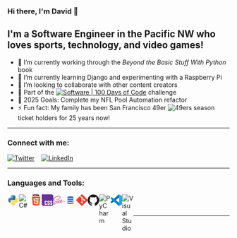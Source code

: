 ### Hi there, I'm David 👋

## I'm a Software Engineer in the Pacific NW who loves sports, technology, and video games!
- 🔭 I’m currently working through the *Beyond the Basic Stuff With Python* book  
- 🌱 I’m currently learning Django and experimenting with a Raspberry Pi  
- 👯 I’m looking to collaborate with other content creators  
- 💯 Part of the [![Software | 100 Days of Code](https://www.software.com/badges/100-days-of-code)](https://www.software.com/100-days-of-code) challenge  
- 🥅 2025 Goals: Complete my NFL Pool Automation refactor 
- ⚡ Fun fact: My family has been San Francisco 49er <img alt="49ers" width="26px" src="https://emojis.slackmojis.com/emojis/images/1472153431/1083/49ers.jpg?1472153431" unselectable="on" /> season ticket holders for 25 years now!  

---

### Connect with me:

[<img alt="Twitter" width="22px" src="https://cdn.jsdelivr.net/npm/simple-icons@v3/icons/twitter.svg" />](https://twitter.com/Mevorah_DE)
&nbsp;&nbsp;
[<img alt="LinkedIn" width="22px" src="https://cdn.jsdelivr.net/npm/simple-icons@v3/icons/linkedin.svg" />](https://www.linkedin.com/in/david-mevorah-itil-833a9242/)
<br />

---

### Languages and Tools:

<img align="left" alt="Python" width="26px" src="https://raw.githubusercontent.com/github/explore/80688e429a7d4ef2fca1e82350fe8e3517d3494d/topics/python/python.png" />  
<img align="left" alt="C#" width="26px" src="https://img.icons8.com/color/48/000000/c-sharp-logo.png" />  
<img align="left" alt="HTML5" width="26px" src="https://raw.githubusercontent.com/github/explore/80688e429a7d4ef2fca1e82350fe8e3517d3494d/topics/html/html.png" />  
<img align="left" alt="CSS3" width="26px" src="https://raw.githubusercontent.com/github/explore/80688e429a7d4ef2fca1e82350fe8e3517d3494d/topics/css/css.png" />  
<img align="left" alt="Sass" width="26px" src="https://raw.githubusercontent.com/github/explore/80688e429a7d4ef2fca1e82350fe8e3517d3494d/topics/sass/sass.png" />  
<img align="left" alt="SQL" width="26px" src="https://raw.githubusercontent.com/github/explore/80688e429a7d4ef2fca1e82350fe8e3517d3494d/topics/sql/sql.png" />  
<img align="left" alt="Git" width="26px" src="https://raw.githubusercontent.com/github/explore/80688e429a7d4ef2fca1e82350fe8e3517d3494d/topics/git/git.png" />  
<img align="left" alt="GitHub" width="26px" src="https://raw.githubusercontent.com/github/explore/78df643247d429f6cc873026c0622819ad797942/topics/github/github.png" />  
<img align="left" alt="PyCharm" width="26px" src="https://img.icons8.com/color/48/000000/pycharm.png" />  
<img align="left" alt="Visual Studio Code" width="26px" src="https://raw.githubusercontent.com/github/explore/80688e429a7d4ef2fca1e82350fe8e3517d3494d/topics/visual-studio-code/visual-studio-code.png" />  
<img align="left" alt="Visual Studio" width="26px" src="https://img.icons8.com/color/48/000000/visual-studio.png" />  

<br />  
<br />

---

[website]: https://mevorahde.github.io/FCC-Portfolio/  
[twitter]: https://twitter.com/Mevorah_DE  
[linkedin]: https://www.linkedin.com/in/david-mevorah-itil-833a9242/


